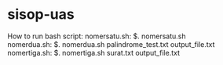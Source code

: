 # sisop-uas

How to run bash script:
nomersatu.sh: $. nomersatu.sh  
nomerdua.sh: $. nomerdua.sh palindrome_test.txt output_file.txt
nomertiga.sh: $. nomertiga.sh surat.txt output_file.txt
